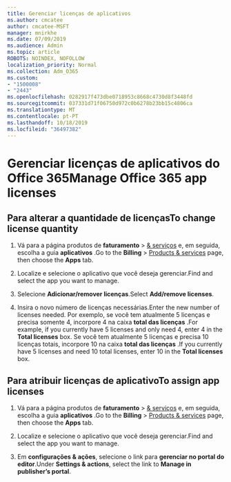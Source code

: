 ```yaml
---
title: Gerenciar licenças de aplicativos
ms.author: cmcatee
author: cmcatee-MSFT
manager: mnirkhe
ms.date: 07/09/2019
ms.audience: Admin
ms.topic: article
ROBOTS: NOINDEX, NOFOLLOW
localization_priority: Normal
ms.collection: Adm_O365
ms.custom:
- "1500008"
- "2443"
ms.openlocfilehash: 0282917f473dbe0718953c8668c4730d8f3448fd
ms.sourcegitcommit: 037331d71f06750d972c0b6278b23bb15c4806ca
ms.translationtype: MT
ms.contentlocale: pt-PT
ms.lasthandoff: 10/18/2019
ms.locfileid: "36497382"
---
```

# <a name="manage-office-365-app-licenses"></a><span data-ttu-id="5bba2-102">Gerenciar licenças de aplicativos do Office 365</span><span class="sxs-lookup"><span data-stu-id="5bba2-102">Manage Office 365 app licenses</span></span>

## <a name="to-change-license-quantity"></a><span data-ttu-id="5bba2-103">Para alterar a quantidade de licenças</span><span class="sxs-lookup"><span data-stu-id="5bba2-103">To change license quantity</span></span>

1. <span data-ttu-id="5bba2-104">Vá para a página produtos de **faturamento** > [& serviços](https://go.microsoft.com/fwlink/p/?linkid=842054) e, em seguida, escolha a guia **aplicativos** .</span><span class="sxs-lookup"><span data-stu-id="5bba2-104">Go to the **Billing** > [Products & services](https://go.microsoft.com/fwlink/p/?linkid=842054) page, then choose the **Apps** tab.</span></span>

2. <span data-ttu-id="5bba2-105">Localize e selecione o aplicativo que você deseja gerenciar.</span><span class="sxs-lookup"><span data-stu-id="5bba2-105">Find and select the app you want to manage.</span></span>  

3. <span data-ttu-id="5bba2-106">Selecione **Adicionar/remover licenças**.</span><span class="sxs-lookup"><span data-stu-id="5bba2-106">Select **Add/remove licenses**.</span></span>

4. <span data-ttu-id="5bba2-107">Insira o novo número de licenças necessárias.</span><span class="sxs-lookup"><span data-stu-id="5bba2-107">Enter the new number of licenses needed.</span></span> <span data-ttu-id="5bba2-108">Por exemplo, se você tem atualmente 5 licenças e precisa somente 4, incorpore 4 na caixa **total das licenças** .</span><span class="sxs-lookup"><span data-stu-id="5bba2-108">For example, if you currently have 5 licenses and only need 4, enter 4 in the **Total licenses** box.</span></span> <span data-ttu-id="5bba2-109">Se você tem atualmente 5 licenças e precisa 10 licenças totais, incorpore 10 na caixa **total das licenças** .</span><span class="sxs-lookup"><span data-stu-id="5bba2-109">If you currently have 5 licenses and need 10 total licenses, enter 10 in the **Total licenses** box.</span></span>

## <a name="to-assign-app-licenses"></a><span data-ttu-id="5bba2-110">Para atribuir licenças de aplicativo</span><span class="sxs-lookup"><span data-stu-id="5bba2-110">To assign app licenses</span></span>

1. <span data-ttu-id="5bba2-111">Vá para a página produtos de **faturamento** > [& serviços](https://go.microsoft.com/fwlink/p/?linkid=842054) e, em seguida, escolha a guia **aplicativos** .</span><span class="sxs-lookup"><span data-stu-id="5bba2-111">Go to the **Billing** > [Products & services](https://go.microsoft.com/fwlink/p/?linkid=842054) page, then choose the **Apps** tab.</span></span>

2. <span data-ttu-id="5bba2-112">Localize e selecione o aplicativo que você deseja gerenciar.</span><span class="sxs-lookup"><span data-stu-id="5bba2-112">Find and select the app you want to manage.</span></span>  

3. <span data-ttu-id="5bba2-113">Em **configurações & ações**, selecione o link para **gerenciar no portal do editor**.</span><span class="sxs-lookup"><span data-stu-id="5bba2-113">Under **Settings & actions**, select the link to **Manage in publisher’s portal**.</span></span>